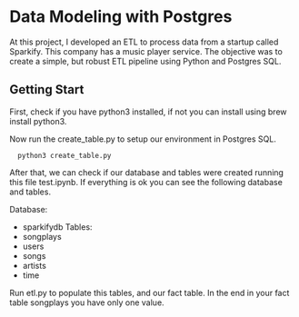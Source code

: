 # Data Modeling with Postgres
At this project, I developed an ETL to process data from a startup called Sparkify. This company has a music player service. The objective was to create a simple, but robust ETL pipeline using Python and Postgres SQL.

## Getting Start

First, check if you have python3 installed, if not you can install using brew install python3.

Now run the create_table.py to setup our environment in Postgres SQL.
```
  python3 create_table.py
```
After that, we can check if our database and tables were created running this file test.ipynb. If everything is ok you can see the following database and tables.

Database:
  * sparkifydb
Tables:
  * songplays
  * users
  * songs
  * artists
  * time

Run etl.py to populate this tables, and our fact table. In the end in your fact table songplays you have only one value.
